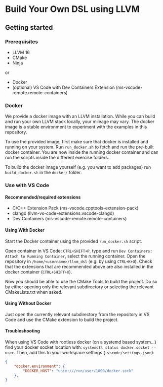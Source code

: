 # Build Your Own DSL using LLVM

## Getting started

### Prerequisites
- LLVM 16
- CMake
- Ninja

or

- Docker
- (optional) VS Code with Dev Containers Extension (ms-vscode-remote.remote-containers)

### Docker

We provide a docker image with an LLVM installation.
While you can build and run your own LLVM stack locally, your mileage may vary.
The docker image is a stable environment to experiment with the examples in this repository.

To use the provided image, first make sure that docker is installed and running on your system.
Run `run_docker.sh` to fetch and run the pre-built docker container.
You are now inside the running docker container and can run the scripts inside the different exercise folders.

To build the docker image yourself (e.g. you want to add packages) run `build_docker.sh` in the `docker/` folder.

### Use with VS Code

#### Recommended/required extensions
- C/C++ Extension Pack (ms-vscode.cpptools-extension-pack)
- clangd (llvm-vs-code-extensions.vscode-clangd)
- Dev Containers (ms-vscode-remote.remote-containers)

#### Using With Docker
Start the Docker container using the provided `run_docker.sh` script.

Open container in VS Code: `CTRL+SHIFT+P`, type and run `Dev Containers: Attach to Running Container`, select the running container.
Open the repository in `/home/<username>/llvm_dsl` (e.g. by using `CTRL+K+O`).
Check that the extensions that are recommended above are also installed in the docker container (`CTRL+SHIFT+X`).

Now you should be able to use the CMake Tools to build the project.
Do so by either opening only the relevant subdirectory or selecting the relevant CMakeLists.txt when asked.

#### Using Without Docker
Just open the currently relevant subdirectory from the repository in VS Code and use the CMake extension to build the project.

#### Troubleshooting

When using VS Code with rootless docker (on a systemd based system...) find your docker socket location with: `systemctl status docker.socket --user`.
Then, add this to your workspace settings (`.vscode/settings.json`):
```json
{
    "docker.environment": {
        "DOCKER_HOST": "unix:///run/user/1000/docker.sock"
    },
}
```
